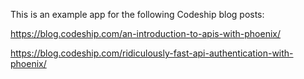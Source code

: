 This is an example app for the following Codeship blog posts:

https://blog.codeship.com/an-introduction-to-apis-with-phoenix/

https://blog.codeship.com/ridiculously-fast-api-authentication-with-phoenix/
